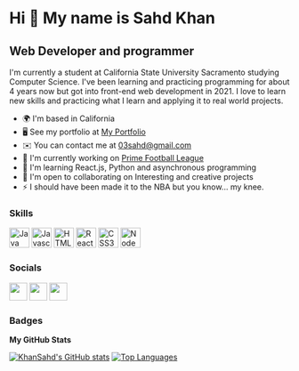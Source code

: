 Hi 👋 My name is Sahd Khan 
==========================  

Web Developer and programmer 
----------------------------  

I'm currently a student at California State University Sacramento studying Computer Science. I've been learning and practicing programming for about 4 years now but got into front-end web development in 2021. I love to learn new skills and practicing what I learn and applying it to real world projects. 
* 🌍  I'm based in California 
* 🖥️  See my portfolio at [My Portfolio](http://khansahd.github.io/SahdKhan-Portfolio/) 
* ✉️  You can contact me at [03sahd@gmail.com](mailto:03sahd@gmail.com) 
* 🚀  I'm currently working on [Prime Football League](http://khansahd.github.io/pfl-official-site/) 
* 🧠  I'm learning React.js, Python and asynchronous programming  
* 🤝  I'm open to collaborating on Interesting and creative projects 
* ⚡  I should have been made it to the NBA but you know... my knee.

### Skills

<p align="left"> <a href="https://www.oracle.com/java/" target="_blank" rel="noreferrer"><img src="https://raw.githubusercontent.com/danielcranney/readme-generator/main/public/icons/skills/java-colored.svg" width="36" height="36" alt="Java" /></a> <a href="https://developer.mozilla.org/en-US/docs/Web/JavaScript" target="_blank" rel="noreferrer"><img src="https://raw.githubusercontent.com/danielcranney/readme-generator/main/public/icons/skills/javascript-colored.svg" width="36" height="36" alt="Javascript" /></a> <a href="https://developer.mozilla.org/en-US/docs/Glossary/HTML5" target="_blank" rel="noreferrer"><img src="https://raw.githubusercontent.com/danielcranney/readme-generator/main/public/icons/skills/html5-colored.svg" width="36" height="36" alt="HTML5" /></a> <a href="https://reactjs.org/" target="_blank" rel="noreferrer"><img src="https://raw.githubusercontent.com/danielcranney/readme-generator/main/public/icons/skills/react-colored.svg" width="36" height="36" alt="React" /></a> <a href="https://www.w3.org/TR/CSS/#css" target="_blank" rel="noreferrer"><img src="https://raw.githubusercontent.com/danielcranney/readme-generator/main/public/icons/skills/css3-colored.svg" width="36" height="36" alt="CSS3" /></a> <a href="https://nodejs.org/en/" target="_blank" rel="noreferrer"><img src="https://raw.githubusercontent.com/danielcranney/readme-generator/main/public/icons/skills/nodejs-colored.svg" width="36" height="36" alt="NodeJS" /></a> </p> 

### Socials  

<p align="left"> <a href="https://www.github.com/KhanSahd" target="_blank" rel="noreferrer"><img src="https://raw.githubusercontent.com/danielcranney/readme-generator/main/public/icons/socials/github.svg" width="32" height="32" /></a> <a href="http://www.instagram.com/sxhd.1" target="_blank" rel="noreferrer"><img src="https://raw.githubusercontent.com/danielcranney/readme-generator/main/public/icons/socials/instagram.svg" width="32" height="32" /></a> <a href="https://www.linkedin.com/in/sahdkhan" target="_blank" rel="noreferrer"><img src="https://raw.githubusercontent.com/danielcranney/readme-generator/main/public/icons/socials/linkedin.svg" width="32" height="32" /></a></p>

### Badges

<b>My GitHub Stats</b>

<a href="http://www.github.com/KhanSahd"><img src="https://github-readme-stats.vercel.app/api?username=KhanSahd&show_icons=true&hide=&count_private=true&title_color=0891b2&text_color=ffffff&icon_color=0891b2&bg_color=1c1917&hide_border=true&show_icons=true" alt="KhanSahd's GitHub stats" /></a>
<a href="https://github.com/KhanSahd" align="left"><img src="https://github-readme-stats.vercel.app/api/top-langs/?username=KhanSahd&langs_count=10&title_color=0891b2&text_color=ffffff&icon_color=0891b2&bg_color=1c1917&hide_border=true&locale=en&custom_title=Top%20%Languages" alt="Top Languages" /></a>

